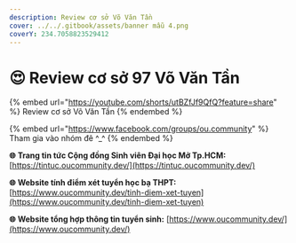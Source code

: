 ```yaml
---
description: Review cơ sở Võ Văn Tần
cover: ../../.gitbook/assets/banner mẫu 4.png
coverY: 234.7058823529412
---
```


# 😍 Review cơ sở 97 Võ Văn Tần

{% embed url="https://youtube.com/shorts/utBZfJf9QfQ?feature=share" %}
Review cơ sở Võ Văn Tần
{% endembed %}

{% embed url="https://www.facebook.com/groups/ou.community" %}
Tham gia vào nhóm đê ^\_^
{% endembed %}

**🌐** **Trang tin tức Cộng đồng Sinh viên Đại học Mở Tp.HCM:** [https://tintuc.oucommunity.dev/](https://tintuc.oucommunity.dev/)

**🌐** **Website tính điểm xét tuyển học bạ THPT:** [https://www.oucommunity.dev/tinh-diem-xet-tuyen](https://www.oucommunity.dev/tinh-diem-xet-tuyen)

**🌐** **Website tổng hợp thông tin tuyển sinh:** [https://www.oucommunity.dev/](https://www.oucommunity.dev/)
